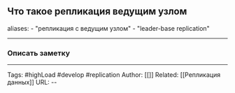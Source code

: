 ## Что такое репликация ведущим узлом
aliases: 
	- "репликация с ведущим узлом"
	- "leader-base replication"

---

### Описать заметку 

---
Tags: #highLoad #develop #replication
Author: [[]]
Related: [[Репликация данных]]
URL: -- 